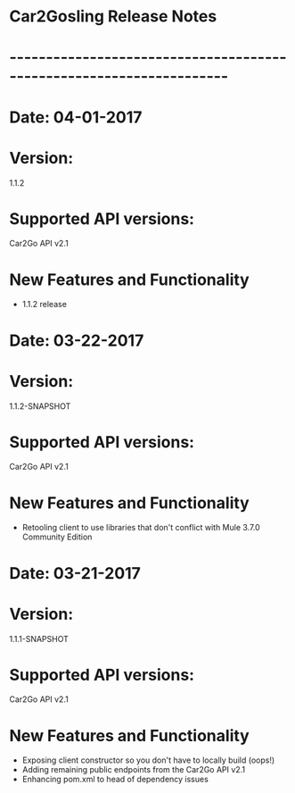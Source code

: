 # Car2Gosling Release Notes
# --------------------------------------------------------------------
# Date: 04-01-2017
# Version:
1.1.2
# Supported API versions:
Car2Go API v2.1 

# New Features and Functionality
* 1.1.2 release


# Date: 03-22-2017
# Version:
1.1.2-SNAPSHOT
# Supported API versions:
Car2Go API v2.1 

# New Features and Functionality
* Retooling client to use libraries that don't conflict with Mule 3.7.0 Community Edition


# Date: 03-21-2017
# Version:
1.1.1-SNAPSHOT
# Supported API versions:
Car2Go API v2.1 

# New Features and Functionality
* Exposing client constructor so you don't have to locally build (oops!)
* Adding remaining public endpoints from the Car2Go API v2.1
* Enhancing pom.xml to head of dependency issues
